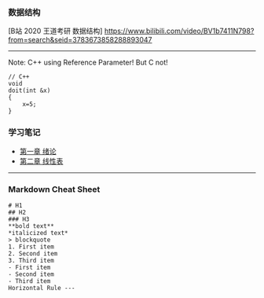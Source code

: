 ### 数据结构
[B站 2020 王道考研 数据结构]  https://www.bilibili.com/video/BV1b7411N798?from=search&seid=3783673858288893047

---
Note:
C++ using Reference Parameter! But C not!
```
// C++
void 
doit(int &x)
{
    x=5;
}
```

### 学习笔记
- [第一章 绪论](https://github.com/kang3889631/DataStructure/issues/1#issue-731965426)
- [第二章 线性表](https://github.com/kang3889631/DataStructure/issues/2#issue-732866321)



---
### Markdown Cheat Sheet
```
# H1
## H2
### H3
**bold text**
*italicized text*
> blockquote
1. First item
2. Second item
3. Third item
- First item
- Second item
- Third item
Horizontal Rule ---
```
